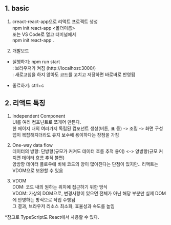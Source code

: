 ## 1. basic  
1. creact-react-app으로 리액트 프로젝트 생성   
  npm init react-app <폴더이름>   
  또는 VS Code로 열고 터미널에서   
  npm init react-app .  

   
2. 개발모드   
  - 실행하기: npm run start   
  : 브라우저가 켜짐 (http://localhost:3000/)   
  : 새로고침을 하지 않아도 코드를 고치고 저장하면 바로바로 반영됨   
  
  - 종료하기: ctrl+c   


## 2. 리액트 특징   
1. Independent Component   
  UI를 여러 컴포넌트로 쪼개어 만든다.   
  한 페이지 내의 여러가지 독립된 컴포넌트 생성(버튼, 표 등) -> 조립 -> 화면 구성   
  앱이 복잡해지더라도 유지 보수에 용이하다는 장점을 가짐   
2. One-way data flow   
  데이터의 방향: 단방향(규모가 커져도 데이터 흐름 추적 용이) <-> 양방향(규모 커지면 데이터 흐름 추적 불편)    
  양방향 데이터 플로우에 비해 코드의 양이 많아진다는 단점이 있지만.. 리액트는 VDOM으로 보완할 수 있음   
  
3. VDOM   
  DOM: 코드 내의 원하는 위치에 접근하기 위한 방식   
  VDOM: 가상의 DOM으로, 변경사항이 있으면 전체가 아닌 해당 부분만 실제 DOM에 반영하는 방식으로 작업 수행됨   
        그 결과, 브라우저 리소스 최소화, 효율성과 속도를 높임   
        
  *참고로 TypeScript도 React에서 사용할 수 있다.    
  
